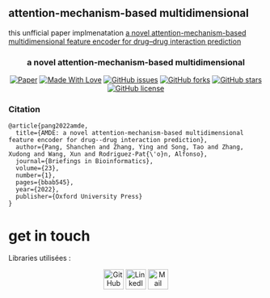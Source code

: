 ## attention-mechanism-based multidimensional
this unfficial paper implmenatation [a novel attention-mechanism-based multidimensional feature encoder for drug–drug interaction prediction ](https://academic.oup.com/bib/article/23/1/bbab545/6489100)  



<div align="center">    
 
### a novel attention-mechanism-based multidimensional

[![Paper](http://img.shields.io/badge/paper-arxiv.1001.2234-B31B1B.svg)](https://academic.oup.com/bib/article/23/1/bbab545/6489100)
[![Made With Love](https://img.shields.io/badge/Made%20With-Love-orange.svg)](https://github.com/PaperWeek/attention-mechanism-based-multidimensional)
[![GitHub issues](https://img.shields.io/github/issues/PaperWeek/attention-mechanism-based-multidimensional)](https://github.com/PaperWeek/attention-mechanism-based-multidimensional/issues) 
[![GitHub forks](https://img.shields.io/github/forks/PaperWeek/attention-mechanism-based-multidimensional)](https://github.com/PaperWeek/attention-mechanism-based-multidimensional/network) 
[![GitHub stars](https://img.shields.io/github/stars/PaperWeek/attention-mechanism-based-multidimensional)](https://github.com/PaperWeek/attention-mechanism-based-multidimensional/stargazers)
[![GitHub license](https://img.shields.io/github/license/youness-elbrag/AdapterLoRa)](https://github.com/PaperWeek/attention-mechanism-based-multidimensional/blob/master/LICENSE)
<!--
ARXIV   
[![Paper](http://img.shields.io/badge/arxiv-math.co:1480.1111-B31B1B.svg)](https://www.nature.com/articles/nature14539)
-->
<!--  
Conference   
-->   
</div>
 

### Citation   
```
@article{pang2022amde,
  title={AMDE: a novel attention-mechanism-based multidimensional feature encoder for drug--drug interaction prediction},
  author={Pang, Shanchen and Zhang, Ying and Song, Tao and Zhang, Xudong and Wang, Xun and Rodriguez-Pat{\'o}n, Alfonso},
  journal={Briefings in Bioinformatics},
  volume={23},
  number={1},
  pages={bbab545},
  year={2022},
  publisher={Oxford University Press}
}

```   

# get in touch

Libraries utilisées :
<p align="center">
  <a href="https://github.com/deep-matter" class="fancybox" ><img src="https://user-images.githubusercontent.com/63207451/97302854-e484da80-1859-11eb-9374-5b319ca51197.png" title="GitHub" width="40" height="40"></a>
  <a href="https://www.linkedin.com/in/youness-el-brag-b13628203/" class="fancybox" ><img src="https://user-images.githubusercontent.com/63207451/97303444-b2c04380-185a-11eb-8cfc-864c33a64e4b.png" title="LinkedIn" width="40" height="40"></a>
  <a href="mailto:younsselbrag@gmail.com" class="fancybox" ><img src="https://user-images.githubusercontent.com/63207451/97303543-cec3e500-185a-11eb-8adc-c1364e2054a9.png" title="Mail" width="40" height="40"></a>
</p>

